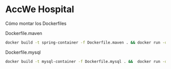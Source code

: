 # AccWe Hospital
Cómo montar los Dockerfiles

Dockerfile.maven
```bash
docker build -t spring-container -f Dockerfile.maven . && docker run -d -p 8080:8080 spring-container
```

Dockerfile.mysql
```bash
docker build -t mysql-container -f Dockerfile.mysql . &&  docker run -d -p 3306:3306 mysql-container
```
